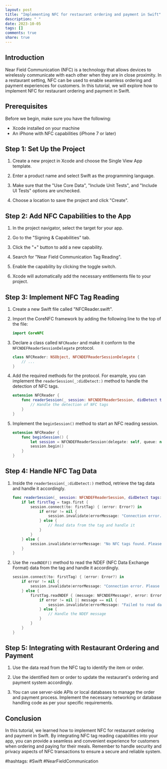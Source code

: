 ```yaml
---
layout: post
title: "Implementing NFC for restaurant ordering and payment in Swift"
description: " "
date: 2023-10-05
tags: []
comments: true
share: true
---
```


## Introduction

Near Field Communication (NFC) is a technology that allows devices to wirelessly communicate with each other when they are in close proximity. In a restaurant setting, NFC can be used to enable seamless ordering and payment experiences for customers. In this tutorial, we will explore how to implement NFC for restaurant ordering and payment in Swift.

## Prerequisites

Before we begin, make sure you have the following:

- Xcode installed on your machine
- An iPhone with NFC capabilities (iPhone 7 or later)

## Step 1: Set Up the Project

1. Create a new project in Xcode and choose the Single View App template.

2. Enter a product name and select Swift as the programming language.

3. Make sure that the "Use Core Data", "Include Unit Tests", and "Include UI Tests" options are unchecked.

4. Choose a location to save the project and click "Create".

## Step 2: Add NFC Capabilities to the App

1. In the project navigator, select the target for your app.

2. Go to the "Signing & Capabilities" tab.

3. Click the "+" button to add a new capability.

4. Search for "Near Field Communication Tag Reading".

5. Enable the capability by clicking the toggle switch.

6. Xcode will automatically add the necessary entitlements file to your project.

## Step 3: Implement NFC Tag Reading

1. Create a new Swift file called "NFCReader.swift".

2. Import the CoreNFC framework by adding the following line to the top of the file:

   ```swift
   import CoreNFC
   ```

3. Declare a class called `NFCReader` and make it conform to the `NFCNDEFReaderSessionDelegate` protocol.

   ```swift
   class NFCReader: NSObject, NFCNDEFReaderSessionDelegate {
       // ...
   }
   ```

4. Add the required methods for the protocol. For example, you can implement the `readerSession(_:didDetect:)` method to handle the detection of NFC tags.

   ```swift
   extension NFCReader {
       func readerSession(_ session: NFCNDEFReaderSession, didDetect tags: [NFCNDEFTag]) {
           // Handle the detection of NFC tags
       }
   }
   ```

5. Implement the `beginSession()` method to start an NFC reading session.

   ```swift
   extension NFCReader {
       func beginSession() {
           let session = NFCNDEFReaderSession(delegate: self, queue: nil, invalidateAfterFirstRead: true)
           session.begin()
       }
   }
   ```

## Step 4: Handle NFC Tag Data

1. Inside the `readerSession(_:didDetect:)` method, retrieve the tag data and handle it accordingly.

   ```swift
   func readerSession(_ session: NFCNDEFReaderSession, didDetect tags: [NFCNDEFTag]) {
       if let firstTag = tags.first {
           session.connect(to: firstTag) { (error: Error?) in
               if error != nil {
                   session.invalidate(errorMessage: "Connection error. Please try again.")
               } else {
                   // Read data from the tag and handle it
               }
           }
       } else {
           session.invalidate(errorMessage: "No NFC tags found. Please try again.")
       }
   }
   ```

2. Use the `readNDEF()` method to read the NDEF (NFC Data Exchange Format) data from the tag and handle it accordingly.

   ```swift
   session.connect(to: firstTag) { (error: Error?) in
       if error != nil {
           session.invalidate(errorMessage: "Connection error. Please try again.")
       } else {
           firstTag.readNDEF { (message: NFCNDEFMessage?, error: Error?) in
               if error != nil || message == nil {
                   session.invalidate(errorMessage: "Failed to read data from NFC tag.")
               } else {
                   // Handle the NDEF message
               }
           }
       }
   }
   ```

## Step 5: Integrating with Restaurant Ordering and Payment

1. Use the data read from the NFC tag to identify the item or order.

2. Use the identified item or order to update the restaurant's ordering and payment system accordingly.

3. You can use server-side APIs or local databases to manage the order and payment process. Implement the necessary networking or database handling code as per your specific requirements.

## Conclusion

In this tutorial, we learned how to implement NFC for restaurant ordering and payment in Swift. By integrating NFC tag reading capabilities into your app, you can provide a seamless and convenient experience for customers when ordering and paying for their meals. Remember to handle security and privacy aspects of NFC transactions to ensure a secure and reliable system.

#hashtags: #Swift #NearFieldCommunication